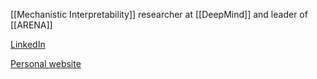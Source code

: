 [[Mechanistic Interpretability]] researcher at [[DeepMind]] and leader of [[ARENA]]

[LinkedIn](https://www.linkedin.com/in/callum-mcdougall-1b6318170?utm_source=share&utm_campaign=share_via&utm_content=profile&utm_medium=ios_app)

[Personal website](https://www.perfectlynormal.co.uk/)
